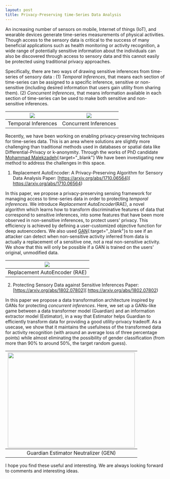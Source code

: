 ```yaml
---
layout: post
title: Privacy-Preserving time-Series Data Analysis
---
```


An increasing number of sensors on mobile, Internet of things (IoT), and wearable devices generate time-series measurements of physical activities. Though access to the sensory data is critical to the success of many beneficial applications such as health monitoring or activity recognition, a wide range of potentially sensitive information about the individuals can also be discovered through access to sensory data and this cannot easily be protected using traditional privacy approaches.

Specifically, there are two ways of drawing sensitive inferences from time-series of sensory data :
(1) *Temporal Inferences*, that means each section of time-series can be assigned to a specific inference, sensitive or non-sensitive (including  desired information that users gain utility from sharing them).
(2) *Concurrent Inferences*, that means information available in each section of time-series can be used to make both sensitive and non-sensitive inferences.


| <img src="https://github.com/mmalekzadeh/motion-sense/blob/master/materials/temporal_inf.png" class="img-responsive"> | <img src="https://github.com/mmalekzadeh/motion-sense/blob/master/materials/concurrent_inf.png" class="img-responsive"> |
|:---:|:---:|
| Temporal Inferences | Concurrent Inferences |

Recently, we have been working on enabling privacy-preserving techniques for time-series data. This is an area where solutions are slightly more challenging than traditional methods used in databases or spatial data like Differential-Privacy or k-anonymity. Through the works of PhD candidate [Mohammad Malekzadeh]( https://mmalekzadeh.github.io/){:target="_blank"} We have been investigating new method to address the challenges in this space.

1) Replacement AutoEncoder: A Privacy-Preserving Algorithm for Sensory Data Analysis
Paper: [https://arxiv.org/abs/1710.06564]( https://arxiv.org/abs/1710.06564)

In this paper, we propose a privacy-preserving sensing framework for managing access to time-series data in order to protecting *temporal inferences*. We introduce *Replacement AutoEncoder*(RAE), a novel algorithm which learns how to transform discriminative features of data that correspond to sensitive inferences,  into some features that have been more observed in non-sensitive inferences, to protect users' privacy. This efficiency is achieved by defining a user-customized objective function for deep autoencoders.
We also used [GAN]( https://en.wikipedia.org/wiki/Generative_adversarial_network){:target="_blank"}s to see if an attacker can detect when non-sensitive activity inferred from data is actually a replacement of a sensitive one, not a real non-sensitive activity. We show that this will only be possible if a GAN is trained on the users' original, unmodified data.

| <img src="https://github.com/mmalekzadeh/motion-sense/blob/master/materials/rae.png" class="img-responsive"> |
|:---:|
| Replacement AutoEncoder (RAE) |


2) Protecting Sensory Data against Sensitive Inferences
Paper: [https://arxiv.org/abs/1802.07802]( https://arxiv.org/abs/1802.07802)


In this paper we propose a data transformation architecture inspired by GANs for protecting *concurrent inferences*. Here, we set up a GANs-like game between a data transformer model (Guardian) and an information extractor model (Estimator), in a way that Estimator helps Guardian to efficiently transform data for providing a good utility-privacy tradeoff. As a usecase, we show that it maintains the usefulness of the transformed data for activity recognition (with around an average loss of three percentage points) while almost eliminating the possibility of gender classification (from more than 90% to around 50%, the target random guess). 

| <img src="https://github.com/mmalekzadeh/motion-sense/blob/master/materials/gen.png"  height="300" width="400"> |
|:---:|
| Guardian Estimator Neutralizer (GEN) |

I hope you find these useful and interesting. We are always looking forward to comments and interesting ideas.

